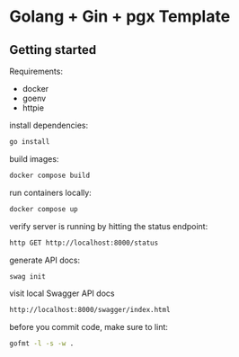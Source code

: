# Golang + Gin + pgx Template

## Getting started

Requirements:
- docker
- goenv
- httpie

install dependencies:

```sh
go install
```

build images:

```sh
docker compose build
```

run containers locally:

```sh
docker compose up
```

verify server is running by hitting the status endpoint:

```sh
http GET http://localhost:8000/status
```

generate API docs:
```sh
swag init
```

visit local Swagger API docs
```sh
http://localhost:8000/swagger/index.html
```

before you commit code, make sure to lint:

```sh
gofmt -l -s -w .
```

<!-- ## Try out the "items" example API:

POST an items:

```sh
http POST http://127.0.0.1:8000/api/items item:='{"name": "foo", "price": 3.14}'
```

GET a single item:

```sh
http GET http://127.0.0.1:8000/api/items/1
```

GET multiple items:

```sh
http GET 'http://127.0.0.1:8000/api/items' item_ids==1 item_ids==2
``` -->
